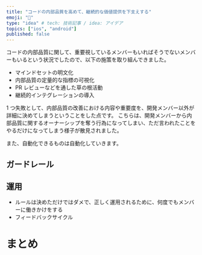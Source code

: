 ```yaml
---
title: "コードの内部品質を高めて、継続的な価値提供を下支えする"
emoji: "🕌"
type: "idea" # tech: 技術記事 / idea: アイデア
topics: ["ios", "android"]
published: false
---
```


コードの内部品質に関して、重要視しているメンバーもいればそうでないメンバーもいるという状況でしたので、以下の施策を取り組んできました。

- マインドセットの明文化
- 内部品質の定量的な指標の可視化
- PR レビューなどを通した草の根活動
- 継続的インテグレーションの導入

1 つ失敗として、内部品質の改善における内容や重要度を、開発メンバー以外が詳細に決めてしまうということをした点です。
こちらは、開発メンバーから内部品質に関するオーナーシップを奪う行為になってしまい、ただ言われたことをやるだけになってしまう様子が散見されました。

また、自動化できるものは自動化していきます。

## ガードレール

## 運用

- ルールは決めただけではダメで、正しく運用されるために、何度でもメンバーに働きかけをする
- フィードバックサイクル

# まとめ
